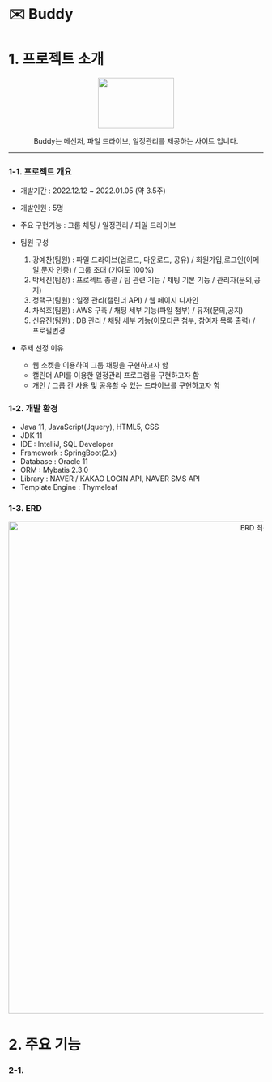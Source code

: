 # ✉️ Buddy

<h1>
  1. 프로젝트 소개
</h1>
<p align="center">
  <img src="https://user-images.githubusercontent.com/115390448/227765979-de2f2b0c-ed45-4717-8324-30960c43e65b.png", width="150px", height="100px" />
  <p align="center", font-size="10px"> 
     Buddy는 메신저, 파일 드라이브, 일정관리를 제공하는 사이트 입니다.<br>
  </p>
</p>
<hr>

### 1-1. 프로젝트 개요<br>
- 개발기간 : 2022.12.12 ~ 2022.01.05 (약 3.5주)<br>
- 개발인원 : 5명<br>
- 주요 구현기능 : 그룹 채팅 / 일정관리 / 파일 드라이브
- 팀원 구성
  1. 강예찬(팀원) : 파일 드라이브(업로드, 다운로드, 공유) / 회원가입,로그인(이메일,문자 인증) / 그룹 초대 (기여도 100%)
  2. 박세진(팀장) : 프로젝트 총괄 / 팀 관련 기능 / 채팅 기본 기능 / 관리자(문의,공지)
  3. 정택구(팀원) : 일정 관리(캘린더 API) / 웹 페이지 디자인
  4. 차석호(팀원) : AWS 구축 / 채팅 세부 기능(파일 첨부) / 유저(문의,공지)
  5. 신유진(팀원) : DB 관리 / 채팅 세부 기능(이모티콘 첨부, 참여자 목록 출력) / 프로필변경
  
- 주제 선정 이유 
  - 웹 소켓을 이용하여 그룹 채팅을 구현하고자 함
  - 캘린더 API를 이용한 일정관리 프로그램을 구현하고자 함
  - 개인 / 그룹 간 사용 및 공유할 수 있는 드라이브를 구현하고자 함

### 1-2. 개발 환경<br>
- Java 11, JavaScript(Jquery), HTML5, CSS
- JDK 11
- IDE : IntelliJ, SQL Developer
- Framework : SpringBoot(2.x)
- Database : Oracle 11
- ORM : Mybatis 2.3.0
- Library : NAVER / KAKAO LOGIN API, NAVER SMS API
- Template Engine : Thymeleaf

### 1-3. ERD
<p align="center">
  <img width="971" alt="ERD 최종본" src="https://user-images.githubusercontent.com/115390448/227793115-a6c7a668-2d0b-43de-90af-4d0cd4503acb.png">
</p>
<h1>
  2. 주요 기능
</h1>

### 2-1. 










